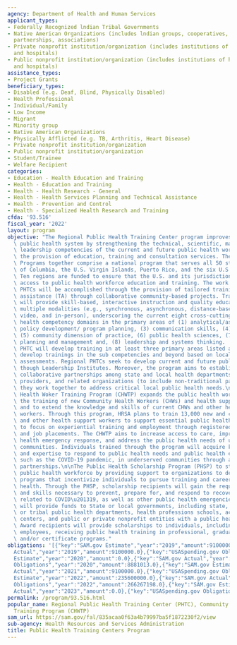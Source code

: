 ```yaml
---
agency: Department of Health and Human Services
applicant_types:
- Federally Recognized lndian Tribal Governments
- Native American Organizations (includes lndian groups, cooperatives, corporations,
  partnerships, associations)
- Private nonprofit institution/organization (includes institutions of higher education
  and hospitals)
- Public nonprofit institution/organization (includes institutions of higher education
  and hospitals)
assistance_types:
- Project Grants
beneficiary_types:
- Disabled (e.g. Deaf, Blind, Physically Disabled)
- Health Professional
- Individual/Family
- Low Income
- Migrant
- Minority group
- Native American Organizations
- Physically Afflicted (e.g. TB, Arthritis, Heart Disease)
- Private nonprofit institution/organization
- Public nonprofit institution/organization
- Student/Trainee
- Welfare Recipient
categories:
- Education - Health Education and Training
- Health - Education and Training
- Health - Health Research - General
- Health - Health Services Planning and Technical Assistance
- Health - Prevention and Control
- Health - Specialized Health Research and Training
cfda: '93.516'
fiscal_year: '2022'
layout: program
objective: "The Regional Public Health Training Center program improves the Nation's\
  \ public health system by strengthening the technical, scientific, managerial and\
  \ leadership competencies of the current and future public health workforce through\
  \ the provision of education, training and consultation services. The Regional PHTC\
  \ Programs together comprise a national program that serves all 50 states, the District\
  \ of Columbia, the U.S. Virgin Islands, Puerto Rico, and the six U.S. Pacific Jurisdictions.\
  \ Ten regions are funded to ensure that the U.S. and its jurisdictions all have\
  \ access to public health workforce education and training. The work of the Regional\
  \ PHTCs will be accomplished through the provision of tailored training and technical\
  \ assistance (TA) through collaborative community-based projects. Training curricula\
  \ will provide skill-based, interactive instruction and quality education using\
  \ multiple modalities (e.g., synchronous, asynchronous, distance-based, bi-directional\
  \ video, and in-person), underscoring the current eight cross-cutting core public\
  \ health competency domains in the primary areas of (1) analytical/assessment, (2)\
  \ policy development/ program planning, (3) communication skills, (4) cultural competency,\
  \ (5) community dimension of practice, (6) public health sciences, (7) financial\
  \ planning and management and, (8) leadership and systems thinking.  Each Regional\
  \ PHTC will develop training in at least three primary areas listed above and may\
  \ develop trainings in the sub competencies and beyond based on local health needs\
  \ assessments. Regional PHTCs seek to develop current and future public health leaders\
  \ though Leadership Institutes. Moreover, the program aims to establish and enhance\
  \ collaborative partnerships among state and local health departments, primary care\
  \ providers, and related organizations (to include non-traditional partners) as\
  \ they work together to address critical local public health needs.\n\nThe Community\
  \ Health Woker Training Program (CHWTP) expands the public health workforce through\
  \ the training of new Community Health Workers (CHWs) and health support workers\
  \ and to extend the knowledge and skills of current CHWs and other health support\
  \ workers. Through this program, HRSA plans to train 13,000 new and current CHWs\
  \ and other health support workers to support essential public health services and\
  \ to focus on experiential training and employment through registered apprenticeships\
  \ and job placements. The CHWTP aims to increase access to care, improve public\
  \ health emergency response, and address the public health needs of underserved\
  \ communities. Individuals trained through the program will acquire knowledge, skills,\
  \ and expertise to respond to public health needs and public health emergencies,\
  \ such as the COVID-19 pandemic, in underserved communities through a network of\
  \ partnerships.\n\nThe Public Health Scholarship Program (PHSP) to strengthens the\
  \ public health workforce by providing support to organizations to develop scholarship\
  \ programs that incentivize individuals to pursue training and careers in public\
  \ health. Through the PHSP, scholarship recipients will gain the requisite knowledge\
  \ and skills necessary to prevent, prepare for, and respond to recovery activities\
  \ related to COVID\u201319, as well as other public health emergencies.  This program\
  \ will provide funds to State or local governments, including state, local, territorial\
  \ or tribal public health departments, health professions schools, academic health\
  \ centers, and public or private nonprofit entities with a public health focus.\
  \ Award recipients will provide scholarships to individuals, including grant recipient\
  \ employees, receiving public health training in professional, graduate, degree,\
  \ and/or certificate programs."
obligations: '[{"key":"SAM.gov Estimate","year":"2019","amount":9100000.0},{"key":"SAM.gov
  Actual","year":"2019","amount":9100000.0},{"key":"USASpending.gov Obligations","year":"2019","amount":8737583.0},{"key":"SAM.gov
  Estimate","year":"2020","amount":0.0},{"key":"SAM.gov Actual","year":"2020","amount":9100000.0},{"key":"USASpending.gov
  Obligations","year":"2020","amount":8881013.0},{"key":"SAM.gov Estimate","year":"2021","amount":9100000.0},{"key":"SAM.gov
  Actual","year":"2021","amount":9100000.0},{"key":"USASpending.gov Obligations","year":"2021","amount":0.0},{"key":"SAM.gov
  Estimate","year":"2022","amount":235600000.0},{"key":"SAM.gov Actual","year":"2022","amount":277112749.0},{"key":"USASpending.gov
  Obligations","year":"2022","amount":266267198.0},{"key":"SAM.gov Estimate","year":"2023","amount":9100000.0},{"key":"SAM.gov
  Actual","year":"2023","amount":0.0},{"key":"USASpending.gov Obligations","year":"2023","amount":2953529.0}]'
permalink: /program/93.516.html
popular_name: Regional Public Health Training Center (PHTC), Community Health Worker
  Training Program (CHWTP)
sam_url: https://sam.gov/fal/835acaa0f63a4b79997ba5f1872230f2/view
sub-agency: Health Resources and Services Administration
title: Public Health Training Centers Program
---
```


